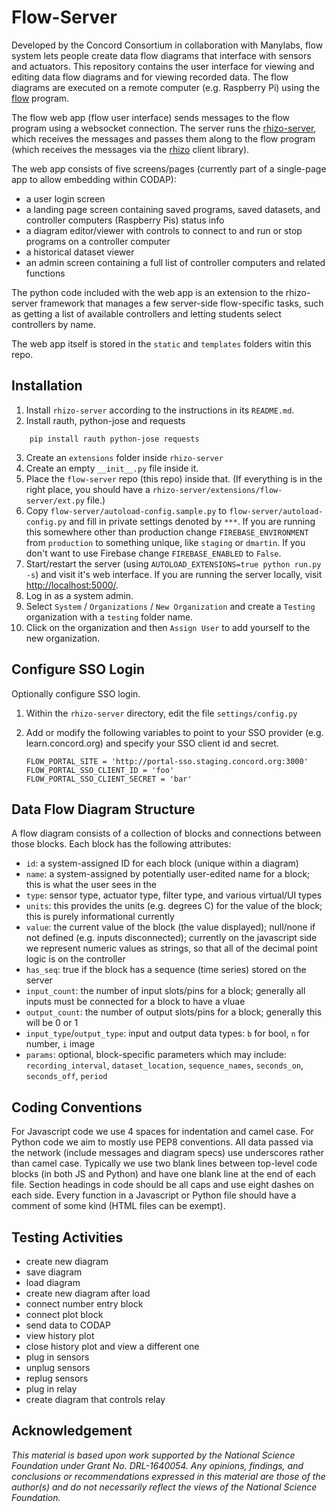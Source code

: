 # Flow-Server

Developed by the Concord Consortium in collaboration with Manylabs, flow system lets people create data
flow diagrams that interface with sensors and actuators. This repository contains the user interface for
viewing and editing data flow diagrams and for viewing recorded data. The flow diagrams are executed on a
remote computer (e.g. Raspberry Pi) using the [flow](https://github.com/manylabs/flow) program.

The flow web app (flow user interface) sends messages to the flow program using a websocket connection.
The server runs the [rhizo-server](https://github.com/rhizolab/rhizo-server), which receives the messages
and passes them along to the flow program (which receives the messages via the
[rhizo](https://github.com/rhizolab/rhizo) client library).

The web app consists of five screens/pages (currently part of a single-page app to allow embedding within
CODAP):
*   a user login screen
*   a landing page screen containing saved programs, saved datasets, and controller computers (Raspberry Pis) status info
*   a diagram editor/viewer with controls to connect to and run or stop programs on a controller computer
*   a historical dataset viewer
*   an admin screen containing a full list of controller computers and related functions

The python code included with the web app is an extension to the rhizo-server framework that manages a few
server-side flow-specific tasks, such as getting a list of available controllers and letting students select
controllers by name.

The web app itself is stored in the `static` and `templates` folders witin this repo.

## Installation

1.  Install `rhizo-server` according to the instructions in its `README.md`.
2.  Install rauth, python-jose and requests
```
    pip install rauth python-jose requests
```
3.  Create an `extensions` folder inside `rhizo-server`
4.  Create an empty `__init__.py` file inside it.
5.  Place the `flow-server` repo (this repo) inside that.
    (If everything is in the right place, you should have a `rhizo-server/extensions/flow-server/ext.py` file.)
7.  Copy `flow-server/autoload-config.sample.py` to `flow-server/autoload-config.py` and fill in private settings denoted by `***`.
    If you are running this somewhere other than production change `FIREBASE_ENVIRONMENT` from `production` to something unique, like `staging` or `dmartin`.
    If you don't want to use Firebase change `FIREBASE_ENABLED` to `False`.
8.  Start/restart the server (using `AUTOLOAD_EXTENSIONS=true python run.py -s`) and visit it's web interface.
    If you are running the server locally, visit [http://localhost:5000/](http://localhost:5000/).
9.  Log in as a system admin.
10.  Select `System` / `Organizations` / `New Organization` and create a `Testing` organization with a `testing` folder name.
11.  Click on the organization and then `Assign User` to add yourself to the new organization.

## Configure SSO Login

Optionally configure SSO login.

1. Within the `rhizo-server` directory, edit the file `settings/config.py`
2. Add or modify the following variables to point to your SSO provider
    (e.g. learn.concord.org) and specify your SSO client id and secret.

    ```
    FLOW_PORTAL_SITE = 'http://portal-sso.staging.concord.org:3000'
    FLOW_PORTAL_SSO_CLIENT_ID = 'foo'
    FLOW_PORTAL_SSO_CLIENT_SECRET = 'bar'
    ```

## Data Flow Diagram Structure

A flow diagram consists of a collection of blocks and connections between those blocks.
Each block has the following attributes:

*   `id`: a system-assigned ID for each block (unique within a diagram)
*   `name`: a system-assigned by potentially user-edited name for a block; this is what the user sees in the
*   `type`: sensor type, actuator type, filter type, and various virtual/UI types
*   `units`: this provides the units (e.g. degrees C) for the value of the block; this is purely informational currently
*   `value`: the current value of the block (the value displayed); null/none if not defined (e.g. inputs disconnected);
    currently on the javascript side we represent numeric values as strings, so that all of the decimal point logic is on the controller
*   `has_seq`: true if the block has a sequence (time series) stored on the server
*   `input_count`: the number of input slots/pins for a block; generally all inputs must be connected for a block to have a vluae
*   `output_count`: the number of output slots/pins for a block; generally this will be 0 or 1
*   `input_type`/`output_type`: input and output data types: `b` for bool, `n` for number, `i` image
*   `params`: optional, block-specific parameters which may include: `recording_interval`, `dataset_location`, `sequence_names`, `seconds_on`, `seconds_off`, `period`

## Coding Conventions

For Javascript code we use 4 spaces for indentation and camel case.
For Python code we aim to mostly use PEP8 conventions.
All data passed via the network (include messages and diagram specs) use underscores rather than camel case.
Typically we use two blank lines between top-level code blocks (in both JS and Python) and have one blank line at the end of each file.
Section headings in code should be all caps and use eight dashes on each side.
Every function in a Javascript or Python file should have a comment of some kind (HTML files can be exempt).

## Testing Activities

*   create new diagram
*   save diagram
*   load diagram
*   create new diagram after load
*   connect number entry block
*   connect plot block
*   send data to CODAP
*   view history plot
*   close history plot and view a different one
*   plug in sensors
*   unplug sensors
*   replug sensors
*   plug in relay
*   create diagram that controls relay

## Acknowledgement

_This material is based upon work supported by the National Science Foundation under Grant No. DRL-1640054. Any opinions, findings, and conclusions or recommendations expressed in this material are those of the author(s) and do not necessarily reflect the views of the National Science Foundation._